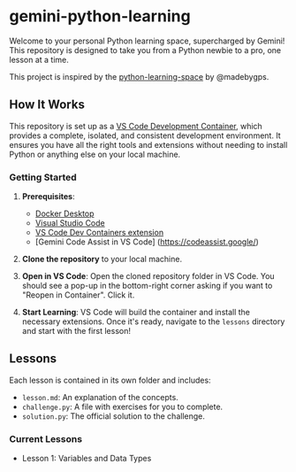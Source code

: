 # gemini-python-learning

Welcome to your personal Python learning space, supercharged by Gemini! This repository is designed to take you from a Python newbie to a pro, one lesson at a time.

This project is inspired by the [python-learning-space](https://github.com/madebygps/python-learning-space) by @madebygps.

## How It Works

This repository is set up as a [VS Code Development Container](https://code.visualstudio.com/docs/devcontainers/containers), which provides a complete, isolated, and consistent development environment. It ensures you have all the right tools and extensions without needing to install Python or anything else on your local machine.

### Getting Started

1.  **Prerequisites**:
    *   [Docker Desktop](https://www.docker.com/products/docker-desktop/)
    *   [Visual Studio Code](https://code.visualstudio.com/)
    *   [VS Code Dev Containers extension](https://marketplace.visualstudio.com/items?itemName=ms-vscode-remote.remote-containers)
    *   [Gemini Code Assist in VS Code] (https://codeassist.google/)

2.  **Clone the repository** to your local machine.

3.  **Open in VS Code**: Open the cloned repository folder in VS Code. You should see a pop-up in the bottom-right corner asking if you want to "Reopen in Container". Click it.

4.  **Start Learning**: VS Code will build the container and install the necessary extensions. Once it's ready, navigate to the `lessons` directory and start with the first lesson!

## Lessons

Each lesson is contained in its own folder and includes:
*   `lesson.md`: An explanation of the concepts.
*   `challenge.py`: A file with exercises for you to complete.
*   `solution.py`: The official solution to the challenge.

### Current Lessons
*   Lesson 1: Variables and Data Types
